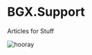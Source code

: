 # BGX.Support

Articles for Stuff

![hooray](https://media.giphy.com/media/13joEh7aB34eGI/giphy.gif)
